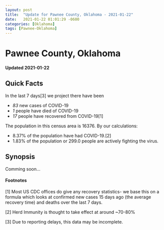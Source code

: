 ```yaml
---
layout: post
title:  "Update for Pawnee County, Oklahoma - 2021-01-22"
date:   2021-01-22 01:01:29 -0600
categories: [Oklahoma]
tags: [Pawnee-Oklahoma]
---
```


# Pawnee County, Oklahoma
#### Updated 2021-01-22

## Quick Facts

In the last 7 days[3] we project there have been
- *83* new cases of COVID-19
- *1* people have died of COVID-19
- *17* people have recovered from COVID-19[1]

The population in this census area is 16376. By our calculations:
- 8.37% of the population have had COVID-19.[2]
- 1.83% of the population or 299.0 people are actively fighting the virus.

## Synopsis

Comming soon...


#### Footnotes

[1] Most US CDC offices do give any recovery statistics- we base this on a formula which looks at confirmed new cases
15 days ago (the average recovery time) and deaths over the last 7 days.

[2] Herd Immunity is thought to take effect at around ~70-80%

[3] Due to reporting delays, this data may be incomplete.
 
    